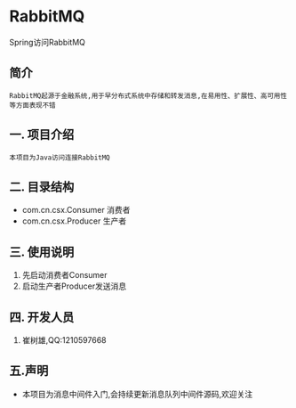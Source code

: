 # RabbitMQ
Spring访问RabbitMQ

## 简介  
    RabbitMQ起源于金融系统,用于早分布式系统中存储和转发消息,在易用性、扩展性、高可用性等方面表现不错

## 一. 项目介绍  
    本项目为Java访问连接RabbitMQ

## 二. 目录结构 
   + com.cn.csx.Consumer   消费者
   + com.cn.csx.Producer   生产者

## 三. 使用说明
   1. 先启动消费者Consumer
   2. 启动生产者Producer发送消息
## 四. 开发人员
   1. 崔树雄,QQ:1210597668
## 五.声明
  + 本项目为消息中间件入门,会持续更新消息队列中间件源码,欢迎关注
  
